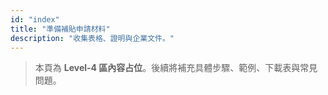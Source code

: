 ```yaml
---
id: "index"
title: "準備補貼申請材料"
description: "收集表格、證明與企業文件。"
---
```


> 本頁為 **Level-4 區內容占位**。後續將補充具體步驟、範例、下載表與常見問題。
